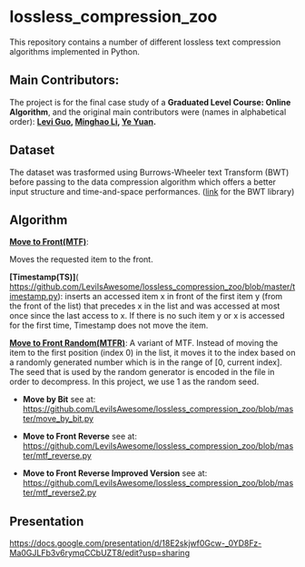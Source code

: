 # lossless_compression_zoo
This repository contains a number of different lossless text compression algorithms implemented in Python.

## Main Contributors:
The project is for the final case study of a __Graduated Level Course: Online Algorithm__, and the original main contributors were (names in alphabetical order):
**[Levi Guo](https://github.com/LeviIsAwesome), [Minghao Li](https://github.com/MingoLi), [Ye Yuan](https://github.com/LongWinter).**

## Dataset
The dataset was trasformed using Burrows-Wheeler text Transform (BWT) before passing to the data compression algorithm which offers a better input structure and time-and-space performances. ([link](https://github.com/nicolaprezza/BWTIL/tree/master/tools/dB-hash) for the BWT library)

## Algorithm 
 **[Move to Front(MTF)](https://github.com/LeviIsAwesome/lossless_compression_zoo/blob/master/mtf.py)**:

Moves the requested item to the front.

**[Timestamp(TS)]**(
https://github.com/LeviIsAwesome/lossless_compression_zoo/blob/master/timestamp.py):
inserts an accessed item x in front of the first item y (from the front of the
list) that precedes x in the list and was accessed at most once since the last access to x. If
there is no such item y or x is accessed for the first time, Timestamp does not move the item.

 **[Move to Front Random(MTFR)](https://github.com/LeviIsAwesome/lossless_compression_zoo/blob/master/mtf_random.py)**:
A variant of MTF. Instead of moving the item to the first
position (index 0) in the list, it moves it to the index based on a randomly generated number
which is in the range of [0, current index]. The seed that is used by the random generator is
encoded in the file in order to decompress. In this project, we use 1 as the random seed.
* **Move by Bit** see at:               
https://github.com/LeviIsAwesome/lossless_compression_zoo/blob/master/move_by_bit.py

* **Move to Front Reverse** see at:             
https://github.com/LeviIsAwesome/lossless_compression_zoo/blob/master/mtf_reverse.py
* **Move to Front Reverse Improved Version** see at:             
https://github.com/LeviIsAwesome/lossless_compression_zoo/blob/master/mtf_reverse2.py

## Presentation
https://docs.google.com/presentation/d/18E2skjwf0Gcw-_0YD8Fz-Ma0GJLFb3v6rymqCCbUZT8/edit?usp=sharing
